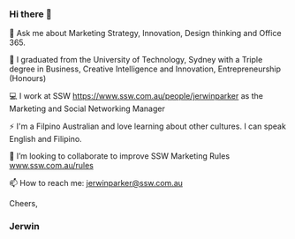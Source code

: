### Hi there 👋

💬 Ask me about Marketing Strategy, Innovation, Design thinking and Office 365.

🔭 I graduated from the University of Technology, Sydney with a Triple degree in Business, Creative Intelligence and Innovation, Entrepreneurship (Honours) 

💻 I work at SSW https://www.ssw.com.au/people/jerwinparker as the Marketing and Social Networking Manager 

⚡ I'm a Filpino Australian and love learning about other cultures. I can speak English and Filipino.

👯 I’m looking to collaborate to improve SSW Marketing Rules www.ssw.com.au/rules 

📫 How to reach me: jerwinparker@ssw.com.au

Cheers, 
### Jerwin
